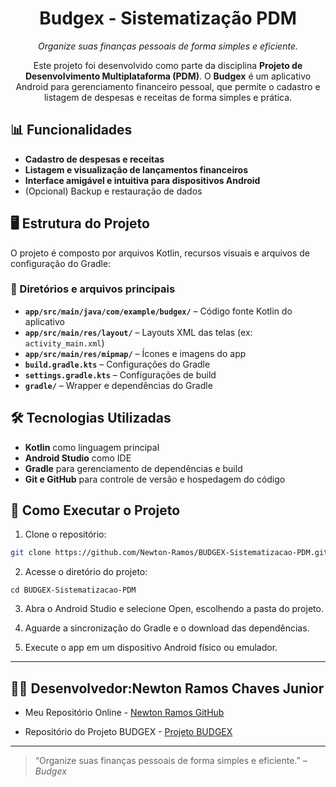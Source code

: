 <h1 align="center">Budgex - Sistematização PDM</h1>

<p align="center" style="font-style: italic;">
Organize suas finanças pessoais de forma simples e eficiente.
</p>

<p align="center">
Este projeto foi desenvolvido como parte da disciplina <strong>Projeto de Desenvolvimento Multiplataforma (PDM)</strong>. O <strong>Budgex</strong> é um aplicativo Android para gerenciamento financeiro pessoal, que permite o cadastro e listagem de despesas e receitas de forma simples e prática.
</p>

## 📊 Funcionalidades

- **Cadastro de despesas e receitas**
- **Listagem e visualização de lançamentos financeiros**
- **Interface amigável e intuitiva para dispositivos Android**
- (Opcional) Backup e restauração de dados

## 🖥️ Estrutura do Projeto

O projeto é composto por arquivos Kotlin, recursos visuais e arquivos de configuração do Gradle:

### 📂 Diretórios e arquivos principais

- **`app/src/main/java/com/example/budgex/`** – Código fonte Kotlin do aplicativo  
- **`app/src/main/res/layout/`** – Layouts XML das telas (ex: `activity_main.xml`)  
- **`app/src/main/res/mipmap/`** – Ícones e imagens do app  
- **`build.gradle.kts`** – Configurações do Gradle  
- **`settings.gradle.kts`** – Configurações de build  
- **`gradle/`** – Wrapper e dependências do Gradle  

## 🛠️ Tecnologias Utilizadas

- **Kotlin** como linguagem principal  
- **Android Studio** como IDE  
- **Gradle** para gerenciamento de dependências e build  
- **Git e GitHub** para controle de versão e hospedagem do código  

## 🚀 Como Executar o Projeto

1. Clone o repositório:

```bash
git clone https://github.com/Newton-Ramos/BUDGEX-Sistematizacao-PDM.git
```

2. Acesse o diretório do projeto:
```
cd BUDGEX-Sistematizacao-PDM 
```

3. Abra o Android Studio e selecione Open, escolhendo a pasta do projeto.

4. Aguarde a sincronização do Gradle e o download das dependências.

5. Execute o app em um dispositivo Android físico ou emulador.

---
## 👨‍💻 Desenvolvedor:**Newton Ramos Chaves Junior**

- Meu Repositório Online - [Newton Ramos GitHub](https://github.com/Newton-Ramos)

- Repositório do Projeto BUDGEX - [Projeto BUDGEX](https://github.com/Newton-Ramos/BUDGEX-Sistematizacao-PDM)
---

> “Organize suas finanças pessoais de forma simples e eficiente.” – *Budgex*
